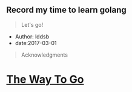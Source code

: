 ## Record my time to learn golang
> Let's go!

- Author: lddsb
- date:2017-03-01

> Acknowledgments

# [The Way To Go](https://github.com/Unknwon/the-way-to-go_ZH_CN)